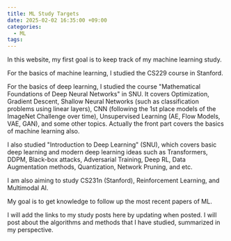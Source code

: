 ```yaml
---
title: ML Study Targets
date: 2025-02-02 16:35:00 +09:00
categories:
  - ML
tags:
---
```

In this website, my first goal is to keep track of my machine learning study.

For the basics of machine learning, I studied the CS229 course in Stanford. 

For the basics of deep learning, I studied the course "Mathematical Foundations of Deep Neural Networks" in SNU. It covers Optimization, Gradient Descent, Shallow Neural Networks (such as classification problems using linear layers), CNN (following the 1st place models of the ImageNet Challenge over time), Unsupervised Learning (AE, Flow Models, VAE, GAN), and some other topics.
Actually the front part covers the basics of machine learning also.

I also studied "Introduction to Deep Learning" (SNU), which covers basic deep learning and modern deep learning ideas such as Transformers, DDPM, Black-box attacks, Adversarial Training, Deep RL, Data Augmentation methods, Quantization, Network Pruning, and etc.

I am also aiming to study CS231n (Stanford), Reinforcement Learning, and Multimodal AI.

My goal is to get knowledge to follow up the most recent papers of ML.

I will add the links to my study posts here by updating when posted. I will post about the algorithms and methods that I have studied, summarized in my perspective.
